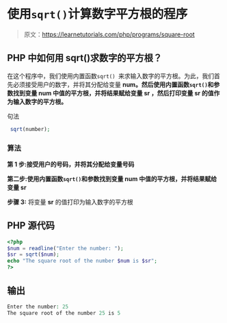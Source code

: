 # 使用`sqrt()`计算数字平方根的程序

> 原文：<https://learnetutorials.com/php/programs/square-root>

## PHP 中如何用 sqrt()求数字的平方根？

在这个程序中，我们使用内置函数`sqrt() `来求输入数字的平方根。为此，我们首先必须接受用户的数字，并将其分配给变量 **num。**然后使用内置函数`sqrt()`和参数**找到变量 **num** 中值的平方根，并将结果赋给变量 **sr** ，然后打印变量 **sr** 的值作为输入数字的平方根。**

句法

```php
 sqrt(number); 

```

### 算法

**第 1 步:**接受用户的号码，并将其分配给变量**号码**

**第二步:**使用内置函数`sqrt()`和参数**找到变量 **num** 中值的平方根，并将结果赋给变量 **sr****

**步骤 3:** 将变量 **sr** 的值打印为输入数字的平方根

## PHP 源代码

```php
<?php
$num = readline("Enter the number: ");
$sr = sqrt($num);
echo "The square root of the number $num is $sr";
?>

```

## 输出

```php
Enter the number: 25
The square root of the number 25 is 5
```